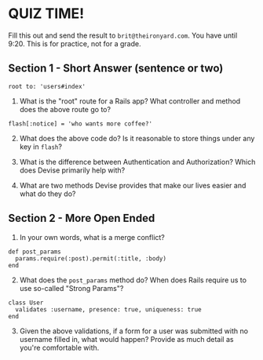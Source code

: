 # QUIZ TIME!

Fill this out and send the result to `brit@theironyard.com`.
You have until 9:20. This is for practice, not for a grade.

## Section 1 - Short Answer (sentence or two)

```
root to: 'users#index'
```

1. What is the "root" route for a Rails app?
   What controller and method does the above route go to?

```
flash[:notice] = 'who wants more coffee?'
```

2. What does the above code do? Is it reasonable to store things under any key in `flash`?

3. What is the difference between Authentication and Authorization? Which does Devise primarily help with?

4. What are two methods Devise provides that make our lives easier and what do they do?

## Section 2 - More Open Ended

1. In your own words, what is a merge conflict?

```
def post_params
  params.require(:post).permit(:title, :body)
end
```

2. What does the `post_params` method do? When does Rails require us to use so-called "Strong Params"?

```
class User
  validates :username, presence: true, uniqueness: true
end
```

3. Given the above validations, if a form for a user was submitted
   with no username filled in, what would happen?
   Provide as much detail as you're comfortable with.
